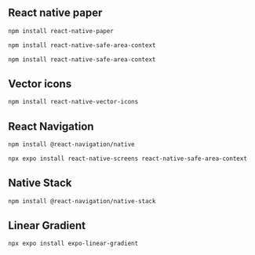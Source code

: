 ## React native paper
```bash
npm install react-native-paper
```
```bash
npm install react-native-safe-area-context
```

```bash
npm install react-native-safe-area-context
```

## Vector icons

```bash
npm install react-native-vector-icons
```

## React Navigation
```bash
npm install @react-navigation/native
```

```bash
npx expo install react-native-screens react-native-safe-area-context
```

## Native Stack
```bash
npm install @react-navigation/native-stack
```

## Linear Gradient
```bash
npx expo install expo-linear-gradient
```

```bash

```

```bash

```

```bash

```

```bash

```

